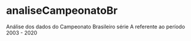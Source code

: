 # analiseCampeonatoBr
Análise dos dados do Campeonato Brasileiro série A referente ao período 2003 - 2020
